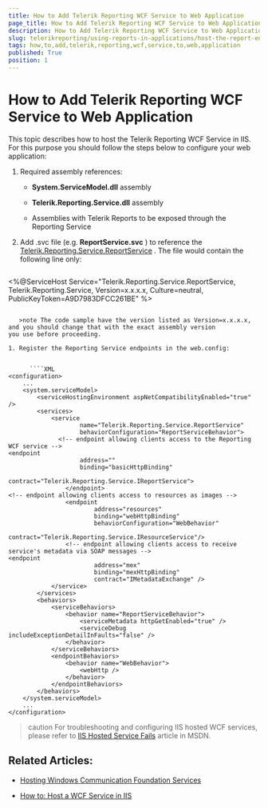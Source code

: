 ```yaml
---
title: How to Add Telerik Reporting WCF Service to Web Application
page_title: How to Add Telerik Reporting WCF Service to Web Application | for Telerik Reporting Documentation
description: How to Add Telerik Reporting WCF Service to Web Application
slug: telerikreporting/using-reports-in-applications/host-the-report-engine-remotely/telerik-reporting-wcf-service/how-to-add-telerik-reporting-wcf-service-to-web-application
tags: how,to,add,telerik,reporting,wcf,service,to,web,application
published: True
position: 1
---
```


# How to Add Telerik Reporting WCF Service to Web Application



This topic describes how to host the Telerik Reporting WCF Service in IIS. For this purpose you should follow         the steps below to configure your web application:       

1. Required assembly references:

   + __System.ServiceModel.dll__  assembly               

   + __Telerik.Reporting.Service.dll__  assembly               

   + Assemblies with Telerik Reports to be exposed through the Reporting Service

1. Add .svc file (e.g. __ReportService.svc__ )             to reference the              [Telerik.Reporting.Service.ReportService](/reporting/api/Telerik.Reporting.Service.ReportService) .             The file would contain the following line only:           

    
      ````XML
<%@ServiceHost Service="Telerik.Reporting.Service.ReportService, Telerik.Reporting.Service, Version=x.x.x.x, Culture=neutral, PublicKeyToken=A9D7983DFCC261BE" %>
````

   >note The code sample have the version listed as Version=x.x.x.x,               and you should change that with the exact assembly version               you use before proceeding.             

1. Register the Reporting Service endpoints in the web.config:

    
      ````XML
<configuration>
    ...
    <system.serviceModel>
        <serviceHostingEnvironment aspNetCompatibilityEnabled="true" />
        <services>
            <service
                    name="Telerik.Reporting.Service.ReportService"
                    behaviorConfiguration="ReportServiceBehavior">
              <!-- endpoint allowing clients access to the Reporting WCF service -->
<endpoint
                    address=""
                    binding="basicHttpBinding"
                    contract="Telerik.Reporting.Service.IReportService">
                </endpoint>
<!-- endpoint allowing clients access to resources as images -->
                <endpoint
                        address="resources"
                        binding="webHttpBinding"
                        behaviorConfiguration="WebBehavior"
                        contract="Telerik.Reporting.Service.IResourceService"/>
                <!-- endpoint allowing clients access to receive service's metadata via SOAP messages -->
<endpoint
                        address="mex"
                        binding="mexHttpBinding"
                        contract="IMetadataExchange" />
            </service>
        </services>
        <behaviors>
            <serviceBehaviors>
                <behavior name="ReportServiceBehavior">
                    <serviceMetadata httpGetEnabled="true" />
                    <serviceDebug includeExceptionDetailInFaults="false" />
                </behavior>
            </serviceBehaviors>
            <endpointBehaviors>
                <behavior name="WebBehavior">
                    <webHttp />
                </behavior>
            </endpointBehaviors>
        </behaviors>
    </system.serviceModel>
    ...
</configuration>
````

>caution For troubleshooting and configuring IIS hosted WCF services, please refer to  [IIS Hosted Service Fails](http://msdn.microsoft.com/en-us/library/ms752252.aspx)  article in MSDN.         

## Related Articles:

*  [Hosting Windows Communication Foundation Services](http://msdn.microsoft.com/en-us/library/ms730158.aspx) 

*  [How to: Host a WCF Service in IIS](http://msdn.microsoft.com/en-us/library/ms733766.aspx) 
